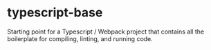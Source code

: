 # typescript-base
Starting point for a Typescript / Webpack project that contains all the boilerplate for compiling, linting, and running code.
